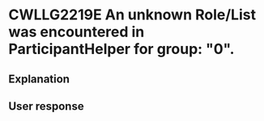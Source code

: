 # CWLLG2219E An unknown Role/List was encountered in ParticipantHelper for group: "0".

## Explanation

## User response